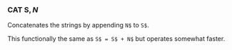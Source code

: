 ### CAT S$, N$

Concatenates the strings by appending `N$` to `S$`.

This functionally the same as `S$ = S$ + N$` but operates somewhat faster.
